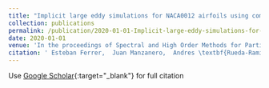 ```yaml
---
title: "Implicit large eddy simulations for NACA0012 airfoils using compressible and incompressible discontinuous Galerkin solvers"
collection: publications
permalink: /publication/2020-01-01-Implicit-large-eddy-simulations-for-NACA0012-airfoils-using-compressible-and-incompressible-discontinuous-Galerkin-solvers
date: 2020-01-01
venue: 'In the proceedings of Spectral and High Order Methods for Partial Differential Equations ICOSAHOM 2018: Selected Papers from the ICOSAHOM Conference, London, UK, July 9-13, 2018'
citation: ' Esteban Ferrer,  Juan Manzanero,  Andres \textbf{Rueda-Ramírez},  Gonzalo Rubio,  Eusebio Valero, &quot;Implicit large eddy simulations for NACA0012 airfoils using compressible and incompressible discontinuous Galerkin solvers.&quot; In the proceedings of Spectral and High Order Methods for Partial Differential Equations ICOSAHOM 2018: Selected Papers from the ICOSAHOM Conference, London, UK, July 9-13, 2018, 2020.'
---
```

Use [Google Scholar](https://scholar.google.com/scholar?q=Implicit+large+eddy+simulations+for+NACA0012+airfoils+using+compressible+and+incompressible+discontinuous+Galerkin+solvers){:target="_blank"} for full citation